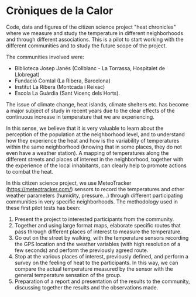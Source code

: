 # Cròniques de la Calor
Code, data and figures of the citizen science project "heat chronicles" where we measure and study the temperature in different neighborhoods and through different associations. This is a pilot to start working with the different communities and to study the future scope of the project. 

The communities involved were:
  - Biblioteca Josep Janés (Collblanc - La Torrassa, Hospitalet de Llobregat)
  - Fundació Comtal (La Ribera, Barcelona)
  - Institut La Ribera (Montcada i Reixac)
  - Escola La Guàrdia (Sant Vicenç dels Horts).

The issue of climate change, heat islands, climate shelters etc. has become a major subject of study in recent years due to the clear effects of the continuous increase in temperature that we are experiencing.

In this sense, we believe that it is very valuable to learn about the perception of the population at the neighborhood level, and to understand how they experience the heat and how is the variability of temperatures within the same neighborhood (knowing that in some places, they do not even have a weather station). A mapping of temperatures along the different streets and places of interest in the neighborhood, together with the experience of the local inhabitants, can clearly help to promote actions to combat the heat. 

In this citizen science project, we use MeteoTracker (https://meteotracker.com/) sensors to record the temperatures and other weather parameters (humidity, pressure...) through different participating communities in very specific neighborhoods. The methodology used in these first pilot tests has been: 

  1. Present the project to interested participants from the community.
  2. Together and using large format maps, elaborate specific routes that pass through different places of interest to measure the temperature. 
  3. Go out on the street by walking, with the temperature sensors recording the GPS location and the weather variables (with high resolution of a few seconds) and perform the previously agreed route.
  4. Stop at the various places of interest, previously defined, and perform a survey on the feeling of heat to the participants. In this way, we can compare the actual temperature measured by the sensor with the general temperature sensation of the group.
  5. Preparation of a report and presentation of the results to the community, discussing together the results and the observations made.
